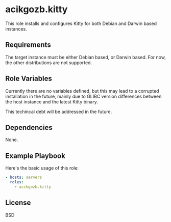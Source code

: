 # acikgozb.kitty

This role installs and configures Kitty for both Debian and Darwin based instances.

## Requirements

The target instance must be either Debian based, or Darwin based. For now, the other distributions are not supported.

## Role Variables

Currently there are no variables defined, but this may lead to a corrupted installation in the future, mainly due to GLIBC version differences between the host instance and the latest Kitty binary.

This techincal debt will be addressed in the future.

## Dependencies

None.

## Example Playbook

Here's the basic usage of this role:

```yml
- hosts: servers
  roles:
    - acikgozb.kitty
```

## License

BSD
